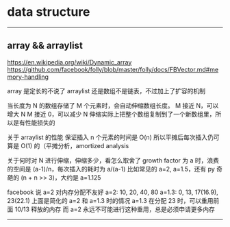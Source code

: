 # data structure

---

## array && arraylist

https://en.wikipedia.org/wiki/Dynamic_array
https://github.com/facebook/folly/blob/master/folly/docs/FBVector.md#memory-handling

array 是定长的不说了
arraylist 还是数组不是链表，不过加上了扩容的机制

当长度为 N 的数组存储了 M 个元素时，会自动伸缩数组长度。
M 接近 N，可以增大 N
M 接近 0，可以减少 N
伸缩实际上把整个数组复制到了一个新数组里，所以是有性能损失的

关于 arraylist 的性能
保证插入 n 个元素的时间是 O(n)
所以平摊后每次插入仍可算是 O(1) 的（平摊分析，amortized analysis

关于何时对 N 进行伸缩，伸缩多少，看怎么取舍了
growth factor 为 a 时，浪费的空间是 (a-1)/n，每次插入的耗时为 a/(a-1)
比如常见的 a=2, a=1.5，还有 py 奇葩的 (n + n >> 3)，大约是 a=1.125

facebook 说 a=2 对内存分配不友好
a=2:	10,		20,		40,			80
a=1.3:	0,		13,		17(16.9),	23(22.1)
上面是简化的 a=2 和 a=1.3 时的情况
a=1.3 在分配 23 时，可以重用前面 10/13 释放的内存
而 a=2 永远不可能进行这种重用，总是必须申请更多内存

---
